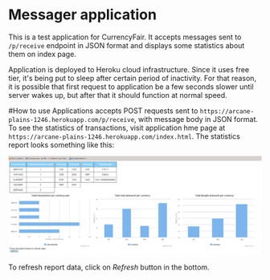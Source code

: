 # Messager application

This is a test application for CurrencyFair. It accepts messages sent to `/p/receive` endpoint in JSON format 
and displays some statistics about them on index page.

Application is deployed to Heroku cloud infrastructure. Since it uses free tier, it's being put to sleep after certain period of inactivity. For that
reason, it is possible that first request to application be a few seconds slower until server wakes up, but after that it should function at normal speed.

#How to use
Applications accepts POST requests sent to `https://arcane-plains-1246.herokuapp.com/p/receive`, with message body in JSON format. To see the statistics of transactions,
visit application hme page at `https://arcane-plains-1246.herokuapp.com/index.html`. The statistics report looks something like this:

![Sample report](img1.png)

To refresh report data, click on _Refresh_ button in the bottom.

